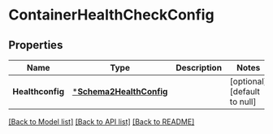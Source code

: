 # ContainerHealthCheckConfig

## Properties
Name | Type | Description | Notes
------------ | ------------- | ------------- | -------------
**Healthconfig** | [***Schema2HealthConfig**](Schema2HealthConfig.md) |  | [optional] [default to null]

[[Back to Model list]](../README.md#documentation-for-models) [[Back to API list]](../README.md#documentation-for-api-endpoints) [[Back to README]](../README.md)

